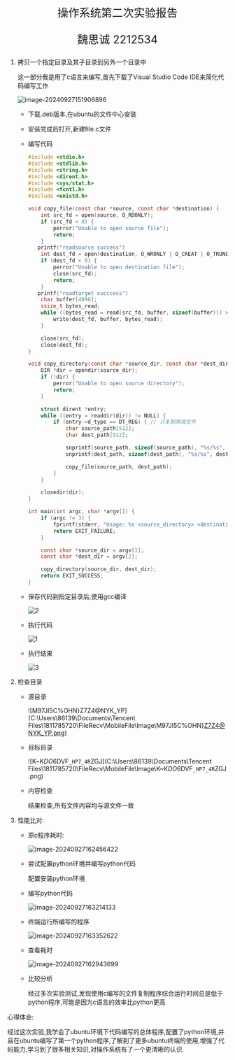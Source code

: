 <p style="text-align:center;font-size:25">操作系统第二次实验报告</p>

<p style="text-align:center;font-size:25">魏思诚 2212534</p>

1. 拷贝一个指定目录及其子目录到另外一个目录中

   这一部分我是用了c语言来编写,首先下载了Visual Studio Code IDE来简化代码编写工作

   ![image-20240927151906896](C:\Users\86139\AppData\Roaming\Typora\typora-user-images\image-20240927151906896.png)

   - 下载.deb版本,在ubuntu的文件中心安装

   - 安装完成后打开,新建file.c文件

   - 编写代码

     ```c
     #include <stdio.h>
     #include <stdlib.h>
     #include <string.h>
     #include <dirent.h>
     #include <sys/stat.h>
     #include <fcntl.h>
     #include <unistd.h>
     
     void copy_file(const char *source, const char *destination) {
         int src_fd = open(source, O_RDONLY);
         if (src_fd < 0) {
             perror("Unable to open source file");
             return;
         }
     	printf("readsource success")
         int dest_fd = open(destination, O_WRONLY | O_CREAT | O_TRUNC, S_IRUSR | S_IWUSR | S_IRGRP | S_IROTH);
         if (dest_fd < 0) {
             perror("Unable to open destination file");
             close(src_fd);
             return;
         }
     	printf("readtarget succcess")
         char buffer[4096];
         ssize_t bytes_read;
         while ((bytes_read = read(src_fd, buffer, sizeof(buffer))) > 0) {
             write(dest_fd, buffer, bytes_read);
         }
     
         close(src_fd);
         close(dest_fd);
     }
     
     void copy_directory(const char *source_dir, const char *dest_dir) {
         DIR *dir = opendir(source_dir);
         if (!dir) {
             perror("Unable to open source directory");
             return;
         }
     
         struct dirent *entry;
         while ((entry = readdir(dir)) != NULL) {
             if (entry->d_type == DT_REG) { // 只复制常规文件
                 char source_path[512];
                 char dest_path[512];
     
                 snprintf(source_path, sizeof(source_path), "%s/%s", source_dir, entry->d_name);
                 snprintf(dest_path, sizeof(dest_path), "%s/%s", dest_dir, entry->d_name);
     
                 copy_file(source_path, dest_path);
             }
         }
     
         closedir(dir);
     }
     
     int main(int argc, char *argv[]) {
         if (argc != 3) {
             fprintf(stderr, "Usage: %s <source_directory> <destination_directory>\n", argv[0]);
             return EXIT_FAILURE;
         }
     
         const char *source_dir = argv[1];
         const char *dest_dir = argv[2];
     
         copy_directory(source_dir, dest_dir);
         return EXIT_SUCCESS;
     }
     ```

   - 保存代码到指定目录后,使用gcc编译

     ![2](C:\Users\86139\Desktop\2.png)

   - 执行代码

     ![1](C:\Users\86139\Desktop\1.png)

   - 执行结果

     ![3](C:\Users\86139\Desktop\3.png)

2. 检查目录

   - 源目录

     ![M97JI5C%OHN}Z7Z4@NYK_YP](C:\Users\86139\Documents\Tencent Files\1811785720\FileRecv\MobileFile\Image\M97JI5C%OHN}Z7Z4@NYK_YP.png)

   - 目标目录

     ![K~K$DO6$DVF`_HP7_4R`ZGJ](C:\Users\86139\Documents\Tencent Files\1811785720\FileRecv\MobileFile\Image\K~K$DO6$DVF`_HP7_4R`ZGJ.png)

   - 内容检查

     结果检查,所有文件内容均与源文件一致

3. 性能比对:

   - 原c程序耗时:

     ![image-20240927162456422](C:\Users\86139\AppData\Roaming\Typora\typora-user-images\image-20240927162456422.png)

   - 尝试配置python环境并编写python代码

     配置安装python环境

   - 编写python代码

     ![image-20240927163214133](C:\Users\86139\AppData\Roaming\Typora\typora-user-images\image-20240927163214133.png)

   - 终端运行所编写的程序

     ![image-20240927163352622](C:\Users\86139\AppData\Roaming\Typora\typora-user-images\image-20240927163352622.png)

   - 查看耗时

     ![image-20240927162943699](C:\Users\86139\AppData\Roaming\Typora\typora-user-images\image-20240927162943699.png)

   - 比较分析

     经过多次实验测试,发现使用c编写的文件复制程序综合运行时间总是低于python程序,可能是因为c语言的效率比python更高

心得体会:

经过这次实验,我学会了ubuntu环境下代码编写的总体程序,配置了python环境,并且在ubuntu编写了第一个python程序,了解到了更多ubuntu终端的使用,增强了代码能力,学习到了很多相关知识,对操作系统有了一个更清晰的认识.